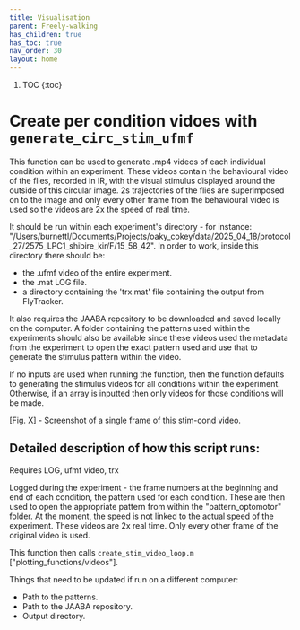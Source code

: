 ```yaml
---
title: Visualisation
parent: Freely-walking
has_children: true
has_toc: true
nav_order: 30
layout: home
---
```


1. TOC
{:toc}

# Create per condition vidoes with `generate_circ_stim_ufmf`

This function can be used to generate .mp4 videos of each individual condition within an experiment. These videos contain the behavioural video of the flies, recorded in IR, with the visual stimulus displayed around the outside of this circular image. 2s trajectories of the flies are superimposed on to the image and only every other frame from the behavioural video is used so the videos are 2x the speed of real time.

It should be run within each experiment's directory - for instance: "/Users/burnettl/Documents/Projects/oaky_cokey/data/2025_04_18/protocol_27/2575_LPC1_shibire_kir/F/15_58_42". In order to work, inside this directory there should be:
- the .ufmf video of the entire experiment.
- the .mat LOG file. 
- a directory containing the 'trx.mat' file containing the output from FlyTracker.

It also requires the JAABA repository to be downloaded and saved locally on the computer.
A folder containing the patterns used within the experiments should also be available since these videos used the metadata from the experiment to open the exact pattern used and use that to generate the stimulus pattern within the video. 

If no inputs are used when running the function, then the function defaults to generating the stimulus videos for all conditions within the experiment. Otherwise, if an array is inputted then only videos for those conditions will be made.

[Fig. X] - Screenshot of a single frame of this stim-cond video. 


## Detailed description of how this script runs:

Requires LOG, ufmf video, trx 

Logged during the experiment - the frame numbers at the beginning and end of each condition, the pattern used for each condition. 
These are then used to open the appropriate pattern from within the "pattern_optomotor" folder. 
At the moment, the speed is not linked to the actual speed of the experiment.
These videos are 2x real time. Only every other frame of the original video is used. 

This function then calls `create_stim_video_loop.m` ["plotting_functions/videos"]. 

Things that need to be updated if run on a different computer:
- Path to the patterns. 
- Path to the JAABA repository.
- Output directory.


